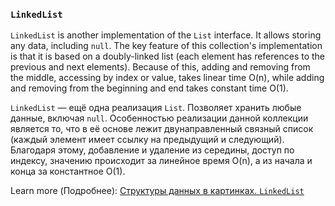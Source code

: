 ### `LinkedList`

`LinkedList` is another implementation of the `List` interface. It allows storing any data, including `null`. The key feature of this collection's implementation is that it is based on a doubly-linked list (each element has references to the previous and next elements). Because of this, adding and removing from the middle, accessing by index or value, takes linear time O(n), while adding and removing from the beginning and end takes constant time O(1).

`LinkedList` — ещё одна реализация `List`. Позволяет хранить любые данные, включая `null`. Особенностью реализации данной коллекции является то, что в её основе лежит двунаправленный связный список (каждый элемент имеет ссылку на предыдущий и следующий). Благодаря этому, добавление и удаление из середины, доступ по индексу, значению происходит за линейное время O(n), а из начала и конца за константное O(1).

Learn more (Подробнее): [Структуры данных в картинках. `LinkedList`](https://habr.com/ru/articles/127864/)
